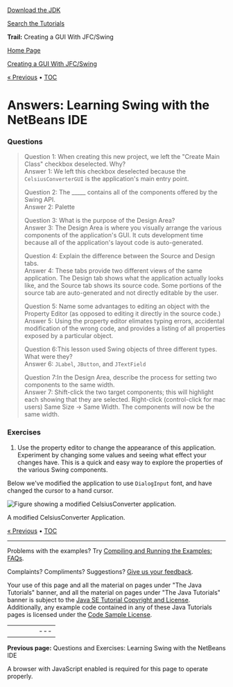 [Download
the JDK](http://java.sun.com/javase/6/download.jsp)
  
[Search the
Tutorials](../../search.html)

**Trail:** Creating a GUI With JFC/Swing

[Home Page](../../index.html)
>
[Creating a GUI With JFC/Swing](../index.html)

[« Previous](../TOC.html) • [TOC](../TOC.html)

# Answers: Learning Swing with the NetBeans IDE

### Questions

> Question 1: When creating this new project, we left the "Create Main Class" checkbox deselected. Why?  
> Answer 1: We left this checkbox deselected because the `CelsiusConverterGUI` is the application's
> main entry point.
>   
>   
> Question 2: The \_\_\_\_\_ contains all of the components offered by the Swing API.  
> Answer 2: Palette
>   
>   
> Question 3: What is the purpose of the Design Area?  
> Answer 3: The Design Area is where you visually arrange the various components of the application's GUI.
> It cuts development time because all of the application's layout code is auto-generated.
>   
>   
> Question 4: Explain the difference between the Source and Design tabs.  
> Answer 4: These tabs provide two different views of the same application. The Design tab shows what the application
> actually looks like, and the Source tab shows its source code. Some portions of the source tab are auto-generated and not directly editable by the user.
>   
>   
> Question 5: Name some advantages to editing an object with the Property Editor (as opposed to editing it directly in the source code.)  
> Answer 5: Using the property editor elimates typing errors, accidental modification of the wrong code, and provides a listing
> of all properties exposed by a particular object.
>   
>   
> Question 6:This lesson used Swing objects of three different types. What were they?  
> Answer 6: `JLabel`, `JButton`, and `JTextField`
>   
>   
> Question 7:In the Design Area, describe the process for setting two components to the same width.  
> Answer 7:
> Shift-click the two target components; this will highlight each showing that they are selected. Right-click (control-click for mac users) Same Size -> Same Width. The components will now be the same width.

### Exercises

1. Use the property editor to change the appearance of this application. Experiment by changing some values
   and seeing what effect your changes have. This is a quick and easy way to explore the properties of the various
   Swing components.

Below we've modified the application to use `DialogInput` font, and
have changed the cursor to a hand cursor.

![Figure showing a modified CelsiusConverter application.](../../figures/uiswing/learn/nb-swing-exercise.png)

A modified CelsiusConverter Application.

[« Previous](../TOC.html)
•
[TOC](../TOC.html)


---

Problems with the examples? Try [Compiling and Running
the Examples: FAQs](../../information/run-examples.html).
  
Complaints? Compliments? Suggestions? [Give
us your feedback](http://download.oracle.com/javase/feedback.html).

Your use of this page and all the material on pages under "The Java Tutorials" banner,
and all the material on pages under "The Java Tutorials" banner is subject to the [Java SE Tutorial Copyright
and License](../../information/license.html).
Additionally, any example code contained in any of these Java
Tutorials pages is licensed under the
[Code
Sample License](http://developers.sun.com/license/berkeley_license.html).

|  |  |  |  |  |
| --- | --- | --- | --- | --- |
| |  |  | | --- | --- | | duke image | Oracle logo | | [About Oracle](http://www.oracle.com/us/corporate/index.html) | [Oracle Technology Network](http://www.oracle.com/technology/index.html) | [Terms of Service](https://www.samplecode.oracle.com/servlets/CompulsoryClickThrough?type=TermsOfService) | Copyright © 1995, 2011 Oracle and/or its affiliates. All rights reserved. |

**Previous page:** Questions and Exercises: Learning Swing with the NetBeans IDE




A browser with JavaScript enabled is required for this page to operate properly.